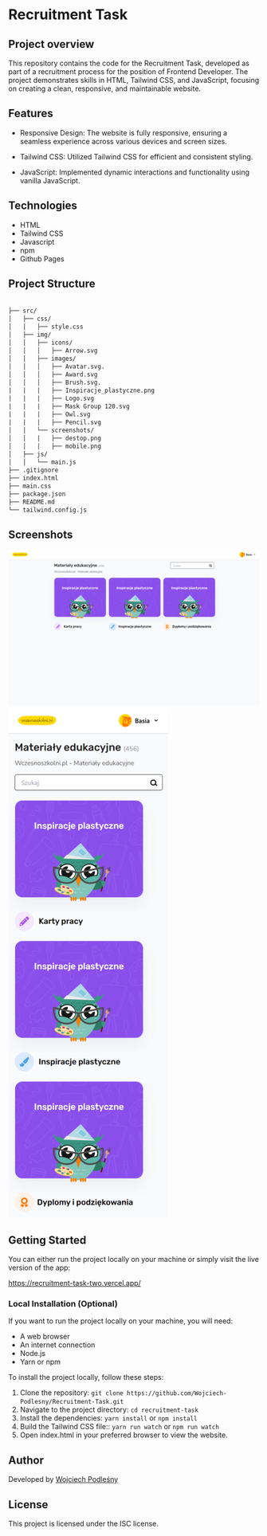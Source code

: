 # Recruitment Task

## Project overview

This repository contains the code for the Recruitment Task, developed as part of a recruitment process for the position of Frontend Developer. The project demonstrates skills in HTML, Tailwind CSS, and JavaScript, focusing on creating a clean, responsive, and maintainable website.

## Features

- Responsive Design: The website is fully responsive, ensuring a seamless experience across various    devices and screen sizes.

- Tailwind CSS: Utilized Tailwind CSS for efficient and consistent styling.

- JavaScript: Implemented dynamic interactions and functionality using vanilla JavaScript.

## Technologies

- HTML
- Tailwind CSS
- Javascript
- npm
- Github Pages

## Project Structure

```

├── src/                     
│   ├── css/                    
│   │   ├── style.css          
│   ├── img/                
│   │   ├── icons/          
│   │   │   ├── Arrow.svg 
│   │   ├── images/           
│   │   │   ├── Avatar.svg.
│   │   │   ├── Award.svg
│   │   │   ├── Brush.svg.
|   |   |   ├── Inspiracje_plastyczne.png
|   |   |   ├── Logo.svg
|   |   |   ├── Mask Group 120.svg
|   |   |   ├── Owl.svg
|   |   |   ├── Pencil.svg
│   │   └── screenshots/     
│   │   |   ├── destop.png 
│   │   |   ├── mobile.png  
│   ├── js/                  
│   │   └── main.js 
├── .gitignore  
├── index.html             
├── main.css               
├── package.json           
├── README.md
└── tailwind.config.js     

```


## Screenshots

<img src="/src/img/screenshots/desktop.png" alt="Desktop">

<img src="/src/img/screenshots/mobile.png" alt="Mobile">


## Getting Started

You can either run the project locally on your machine or simply visit the live version of the app:

https://recruitment-task-two.vercel.app/

### Local Installation (Optional)

If you want to run the project locally on your machine, you will need:

- A web browser
- An internet connection
- Node.js
- Yarn or npm

To install the project locally, follow these steps:

1. Clone the repository: `git clone https://github.com/Wojciech-Podlesny/Recruitment-Task.git`
2. Navigate to the project directory: `cd recruitment-task`
3. Install the dependencies: `yarn install` or `npm install`
4. Build the Tailwind CSS file:: `yarn run watch` or `npm run watch`
5. Open index.html in your preferred browser to view the website.


## Author

Developed by [Wojciech Podleśny](https://github.com/Wojciech-Podlesny)

## License

This project is licensed under the ISC license.
